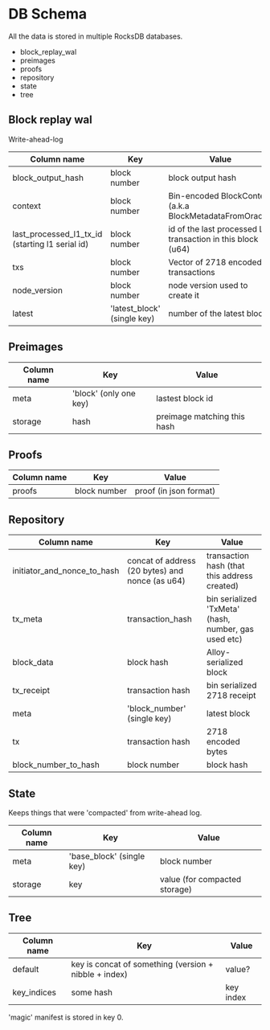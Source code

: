 # DB Schema

All the data is stored in multiple RocksDB databases.

* block_replay_wal
* preimages
* proofs
* repository
* state
* tree


## Block replay wal

Write-ahead-log


| Column name | Key | Value |
|-------------|-----|-------|
| block_output_hash | block number | block output hash |
| context | block number | Bin-encoded BlockContext (a.k.a BlockMetadataFromOracle)  |
| last_processed_l1_tx_id (starting l1 serial id)| block number | id of the last processed L1 transaction in this block (u64) |
| txs | block number | Vector of 2718 encoded transactions |
| node_version | block number | node version used to create it |
| latest | 'latest_block' (single key) | number of the latest block |


## Preimages

| Column name | Key | Value |
|-------------|-----|-------|
| meta | 'block' (only one key) | lastest block id |
| storage | hash | preimage matching this hash |

## Proofs 

| Column name | Key | Value |
|-------------|-----|-------|
| proofs | block number | proof (in json format) |

## Repository


| Column name | Key | Value |
|-------------|-----|-------|
| initiator_and_nonce_to_hash | concat of address (20 bytes) and nonce (as u64) | transaction hash (that this address created) |
| tx_meta | transaction_hash | bin serialized 'TxMeta' (hash, number, gas used etc) |
| block_data | block hash | Alloy-serialized block |
| tx_receipt | transaction hash | bin serialized 2718 receipt  |
| meta | 'block_number' (single key) | latest block|
| tx | transaction hash | 2718 encoded bytes |
| block_number_to_hash | block number | block hash |

## State

Keeps things that were 'compacted' from write-ahead log.

| Column name | Key | Value |
|-------------|-----|-------|
| meta | 'base_block' (single key) | block number |
| storage |  key | value (for compacted storage) |


## Tree

| Column name | Key | Value |
|-------------|-----|-------|
| default | key is concat of something (version + nibble + index) | value? |
| key_indices |  some hash | key index |

'magic' manifest is stored in key 0.